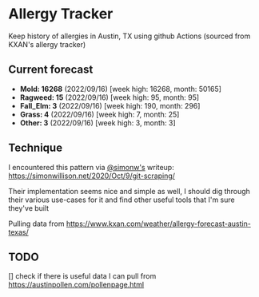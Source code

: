 # Allergy Tracker

Keep history of allergies in Austin, TX using github Actions (sourced from KXAN's allergy tracker)

## Current forecast
<!-- INJECT FORECAST -->
- **Mold: 16268** (2022/09/16)  [week high: 16268, month: 50165]
- **Ragweed: 15** (2022/09/16)  [week high: 95, month: 95]
- **Fall_Elm: 3** (2022/09/16)  [week high: 190, month: 296]
- **Grass: 4** (2022/09/16)  [week high: 7, month: 25]
- **Other: 3** (2022/09/16)  [week high: 3, month: 3]
<!-- END INJECT FORECAST -->

## Technique

I encountered this pattern via [@simonw's](https://github.com/simonw) writeup: https://simonwillison.net/2020/Oct/9/git-scraping/

Their implementation seems nice and simple as well, I should dig through their various use-cases for it and find other useful tools that I'm sure they've built

Pulling data from https://www.kxan.com/weather/allergy-forecast-austin-texas/

## TODO

[] check if there is useful data I can pull from https://austinpollen.com/pollenpage.html
